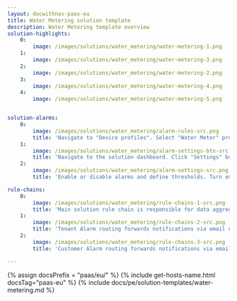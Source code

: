 ```yaml
---
layout: docwithnav-paas-eu
title: Water Metering solution template
description: Water Metering template overview
solution-highlights:
    0:
        image: /images/solutions/water_metering/water-metering-1.png
    1:
        image: /images/solutions/water_metering/water-metering-3.png
    2:
        image: /images/solutions/water_metering/water-metering-2.png
    3:
        image: /images/solutions/water_metering/water-metering-4.png
    4:
        image: /images/solutions/water_metering/water-metering-5.png


solution-alarms:
    0:
        image: /images/solutions/water_metering/alarm-rules-src.png
        title: 'Navigate to "Device profiles". Select "Water Meter" profile. Open "Alarm rules" tab.'
    1:
        image: /images/solutions/water_metering/alarm-settings-btn-src.png
        title: 'Navigate to the solution dashboard. Click "Settings" button.'
    2:
        image: /images/solutions/water_metering/alarm-settings-src.png
        title: 'Enable or disable alarms and define thresholds. Turn email or SMS notifications on and off.'

rule-chains:
    0:
        image: /images/solutions/water_metering/rule-chains-1-src.png
        title: 'Main solution rule chain is responsible for data aggregation and alarms. Messages about created alarms are forwarded to notification rule chains.'
    1:
        image: /images/solutions/water_metering/rule-chains-2-src.png
        title: 'Tenant Alarm routing forwards notifications via email or sms to all tenant administrators if corresponding settings are enabled.'
    2:
        image: /images/solutions/water_metering/rule-chains-3-src.png
        title: 'Customer Alarm routing forwards notifications via email or sms to all customer users if corresponding settings are enabled.'

---
```


{% assign docsPrefix = "paas/eu/" %}
{% include get-hosts-name.html docsTag="paas-eu" %}
{% include docs/pe/solution-templates/water-metering.md %}